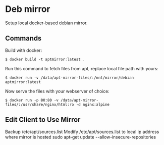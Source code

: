 # Deb mirror

Setup local docker-based debian mirror.

## Commands

Build with docker:

    $ docker build -t aptmirror:latest .


Run this command to fetch files from apt, replace local file path with yours:
    
    $ docker run -v /data/apt-mirror-files/:/mnt/mirror/debian aptmirror:latest

Now serve the files with your webserver of choice:
    
    $ docker run -p 80:80 -v /data/apt-mirror-files/:/usr/share/nginx/html:ro -d nginx:alpine
    
## Edit Client to Use Mirror
Backup /etc/apt/sources.list
Modify /etc/apt/sources.list to local ip address where mirror is hosted
sudo apt-get update --allow-insecure-repositories

